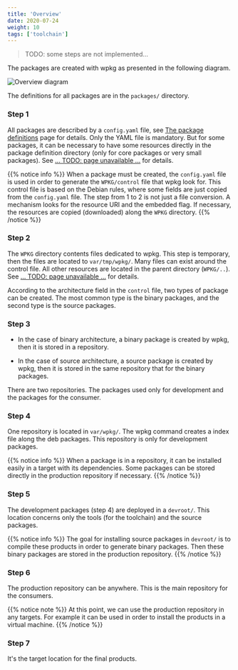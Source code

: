 ```yaml
---
title: 'Overview'
date: 2020-07-24
weight: 10
tags: ['toolchain']
---
```


> TODO: some steps are not implemented...

The packages are created with wpkg as presented in the following diagram.

![Overview diagram](/img/pacman.overview.svg)

The definitions for all packages are in the `packages/` directory.

### Step 1

All packages are described by a `config.yaml` file, see
[The package definitions](package.def.md) page for details. Only the YAML file
is mandatory. But for some packages, it can be necessary to have some resources
directly in the package definition directory (only for core packages or very
small packages). See [... TODO: page unavailable ...](TODO) for details.

{{% notice info %}} When a package must be created, the `config.yaml` file is
used in order to generate the `WPKG/control` file that wpkg look for. This
control file is based on the Debian rules, where some fields are just copied
from the `config.yaml` file. The step from 1 to 2 is not just a file conversion.
A mechanism looks for the resource URI and the embedded flag. If necessary, the
resources are copied (downloaded) along the `WPKG` directory. {{% /notice %}}

### Step 2

The `WPKG` directory contents files dedicated to wpkg. This step is temporary,
then the files are located to `var/tmp/wpkg/`. Many files can exist around the
control file. All other resources are located in the parent directory
(`WPKG/..`). See [... TODO: page unavailable ...](TODO) for details.

According to the architecture field in the `control` file, two types of package
can be created. The most common type is the binary packages, and the second type
is the source packages.

### Step 3

- In the case of binary architecture, a binary package is created by wpkg, then
  it is stored in a repository.

- In the case of source architecture, a source package is created by wpkg, then
  it is stored in the same repository that for the binary packages.

There are two repositories. The packages used only for development and the
packages for the consumer.

### Step 4

One repository is located in `var/wpkg/`. The wpkg command creates a index file
along the deb packages. This repository is only for development packages.

{{% notice info %}} When a package is in a repository, it can be installed
easily in a target with its dependencies. Some packages can be stored directly
in the production repository if necessary. {{% /notice %}}

### Step 5

The development packages (step 4) are deployed in a `devroot/`. This location
concerns only the tools (for the toolchain) and the source packages.

{{% notice info %}} The goal for installing source packages in `devroot/` is to
compile these products in order to generate binary packages. Then these binary
packages are stored in the production repository. {{% /notice %}}

### Step 6

The production repository can be anywhere. This is the main repository for the
consumers.

{{% notice note %}} At this point, we can use the production repository in any
targets. For example it can be used in order to install the products in a
virtual machine. {{% /notice %}}

### Step 7

It's the target location for the final products.
